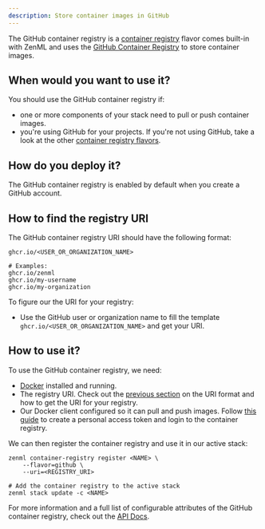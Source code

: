 ```yaml
---
description: Store container images in GitHub
---
```


The GitHub container registry is a [container registry](./overview.md) flavor comes built-in with 
ZenML and uses the [GitHub Container Registry](https://docs.github.com/en/packages/working-with-a-github-packages-registry/working-with-the-container-registry)
to store container images.

## When would you want to use it?

You should use the GitHub container registry if:
* one or more components of your stack need to pull or push container images.
* you're using GitHub for your projects. If you're not using GitHub, take a look at the
 other [container registry flavors](./overview.md#container-registry-flavors).

## How do you deploy it?

The GitHub container registry is enabled by default when you create a GitHub account.

## How to find the registry URI

The GitHub container registry URI should have the following format:
```shell
ghcr.io/<USER_OR_ORGANIZATION_NAME>

# Examples:
ghcr.io/zenml
ghcr.io/my-username
ghcr.io/my-organization
```

To figure our the URI for your registry:
* Use the GitHub user or organization name to fill the template 
`ghcr.io/<USER_OR_ORGANIZATION_NAME>` and get your URI.

## How to use it?

To use the GitHub container registry, we need:
* [Docker](https://www.docker.com) installed and running.
* The registry URI. Check out the [previous section](#uri-format) on the URI format and how
to get the URI for your registry.
* Our Docker client configured so it can pull and push images. Follow
[this guide](https://docs.github.com/en/packages/working-with-a-github-packages-registry/working-with-the-container-registry#authenticating-to-the-container-registry) to create a
personal access token and login to the container registry.

We can then register the container registry and use it in our active stack:
```shell
zenml container-registry register <NAME> \
    --flavor=github \
    --uri=<REGISTRY_URI>

# Add the container registry to the active stack
zenml stack update -c <NAME>
```

For more information and a full list of configurable attributes of the GitHub container registry, check out the 
[API Docs](https://apidocs.zenml.io/latest/api_docs/container_registries/#zenml.container_registries.github_container_registry.GitHubContainerRegistry).




